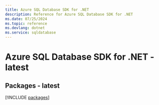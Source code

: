 ```yaml
---
title: Azure SQL Database SDK for .NET
description: Reference for Azure SQL Database SDK for .NET
ms.date: 07/25/2024
ms.topic: reference
ms.devlang: dotnet
ms.service: sqldatabase
---
```

# Azure SQL Database SDK for .NET - latest
## Packages - latest
[!INCLUDE [packages](sql-database-index.md)]